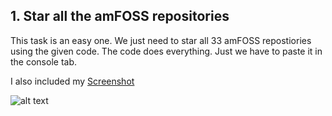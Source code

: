 ## 1. Star all the amFOSS repositories

This task is an easy one. We just need to star all 33 amFOSS repostiories using the given code. The code does everything. Just we have to paste it in the console tab.

I also included my [Screenshot](https://github.com/senthil-dot-adhu-idhu/amfoss-tasks/blob/main/task-01/Star%20all%20the%20amFOSS%20repositories.png)

![alt text](https://github.com/senthil-dot-adhu-idhu/amfoss-tasks/blob/main/task-01/Star%20all%20the%20amFOSS%20repositories.png?raw=true)


